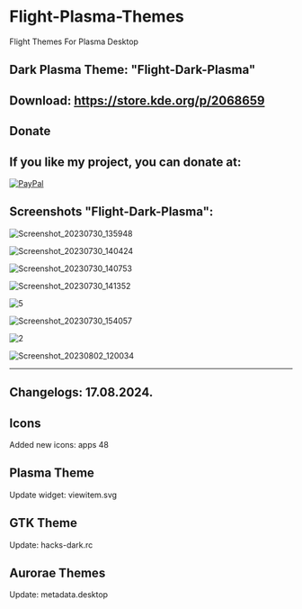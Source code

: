 # Flight-Plasma-Themes
Flight Themes For Plasma Desktop 

Dark Plasma Theme: "Flight-Dark-Plasma" 
------------------------------

Download: https://store.kde.org/p/2068659
-------------------------------------------



<html>
  <head>
    <meta charset="utf-8" />
  </head>
  <body>
    <h2>Donate</h2>
    <h2>If you like my project, you can donate at:</h2>
    <a href="https://www.paypal.com/paypalme/VesnaLazic">
    <img src="PayPal.png" alt="PayPal" />
    </a>
  </body>
</html>



Screenshots "Flight-Dark-Plasma":
---------------------------------

![Screenshot_20230730_135948](https://github.com/L4ki/Flight-Plasma-Themes/assets/45247573/3cb13fad-b509-480b-bbbf-9e933f7d623e)

![Screenshot_20230730_140424](https://github.com/L4ki/Flight-Plasma-Themes/assets/45247573/cf141888-bce5-4f0d-9e5a-fc57efceaf3d)

![Screenshot_20230730_140753](https://github.com/L4ki/Flight-Plasma-Themes/assets/45247573/df8f42c4-5ade-48a1-a300-e5d3f47352a6)

![Screenshot_20230730_141352](https://github.com/L4ki/Flight-Plasma-Themes/assets/45247573/0b4058ca-c91b-4bd7-8e2d-3215e7298445)

![5](https://github.com/L4ki/Flight-Plasma-Themes/assets/45247573/9f1278c5-d657-4036-9f48-8f48a73df54d)

![Screenshot_20230730_154057](https://github.com/L4ki/Flight-Plasma-Themes/assets/45247573/62f4e1ac-b4f4-4eb9-98d7-a258a2132f39)

![2](https://github.com/L4ki/Flight-Plasma-Themes/assets/45247573/9c995976-8aa5-47bc-93d0-5be1c56ac22f)

![Screenshot_20230802_120034](https://github.com/L4ki/Flight-Plasma-Themes/assets/45247573/1247ec39-a5c4-4843-877a-b641f7f5f183)

______________________

Changelogs: 17.08.2024.
----------------------

Icons
-----

Added new icons: apps 48

Plasma Theme
------------

Update widget: viewitem.svg

GTK Theme
---------

Update: hacks-dark.rc

Aurorae Themes
--------------

Update: metadata.desktop




